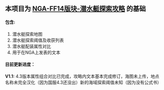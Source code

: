 ## 本项目为 [NGA-FF14版块-潜水艇探索攻略](http://bbs.ngacn.cc/read.php?tid=14212124) 的基础
#### 包含:

1. 潜水艇探索地图
2. 潜水艇探索阈值及收获列表
3. 潜水艇配装属性对比
4. 用于在NGA上发表的文本

#### 目前更新进度：

**V1.1:**  4.3版本属性组合对比已完成，攻略内文本基本完成修订，海图未上传，地点名称未完全汉化（因为国服4.3还没出）新的海域探索阈值未知（因为没有公式书）

